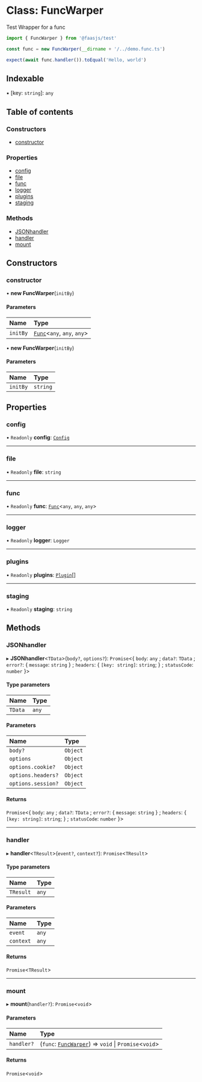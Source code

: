# Class: FuncWarper

Test Wrapper for a func

```ts
import { FuncWarper } from '@faasjs/test'

const func = new FuncWarper(__dirname + '/../demo.func.ts')

expect(await func.handler()).toEqual('Hello, world')
```

## Indexable

▪ [key: `string`]: `any`

## Table of contents

### Constructors

- [constructor](FuncWarper.md#constructor)

### Properties

- [config](FuncWarper.md#config)
- [file](FuncWarper.md#file)
- [func](FuncWarper.md#func)
- [logger](FuncWarper.md#logger)
- [plugins](FuncWarper.md#plugins)
- [staging](FuncWarper.md#staging)

### Methods

- [JSONhandler](FuncWarper.md#jsonhandler)
- [handler](FuncWarper.md#handler)
- [mount](FuncWarper.md#mount)

## Constructors

### constructor

• **new FuncWarper**(`initBy`)

#### Parameters

| Name | Type |
| :------ | :------ |
| `initBy` | [`Func`](Func.md)<`any`, `any`, `any`\> |

• **new FuncWarper**(`initBy`)

#### Parameters

| Name | Type |
| :------ | :------ |
| `initBy` | `string` |

## Properties

### config

• `Readonly` **config**: [`Config`](../#config)

___

### file

• `Readonly` **file**: `string`

___

### func

• `Readonly` **func**: [`Func`](Func.md)<`any`, `any`, `any`\>

___

### logger

• `Readonly` **logger**: `Logger`

___

### plugins

• `Readonly` **plugins**: [`Plugin`](../#plugin)[]

___

### staging

• `Readonly` **staging**: `string`

## Methods

### JSONhandler

▸ **JSONhandler**<`TData`\>(`body?`, `options?`): `Promise`<{ `body`: `any` ; `data?`: `TData` ; `error?`: { `message`: `string`  } ; `headers`: { `[key: string]`: `string`;  } ; `statusCode`: `number`  }\>

#### Type parameters

| Name | Type |
| :------ | :------ |
| `TData` | `any` |

#### Parameters

| Name | Type |
| :------ | :------ |
| `body?` | `Object` |
| `options` | `Object` |
| `options.cookie?` | `Object` |
| `options.headers?` | `Object` |
| `options.session?` | `Object` |

#### Returns

`Promise`<{ `body`: `any` ; `data?`: `TData` ; `error?`: { `message`: `string`  } ; `headers`: { `[key: string]`: `string`;  } ; `statusCode`: `number`  }\>

___

### handler

▸ **handler**<`TResult`\>(`event?`, `context?`): `Promise`<`TResult`\>

#### Type parameters

| Name | Type |
| :------ | :------ |
| `TResult` | `any` |

#### Parameters

| Name | Type |
| :------ | :------ |
| `event` | `any` |
| `context` | `any` |

#### Returns

`Promise`<`TResult`\>

___

### mount

▸ **mount**(`handler?`): `Promise`<`void`\>

#### Parameters

| Name | Type |
| :------ | :------ |
| `handler?` | (`func`: [`FuncWarper`](FuncWarper.md)) => `void` \| `Promise`<`void`\> |

#### Returns

`Promise`<`void`\>
